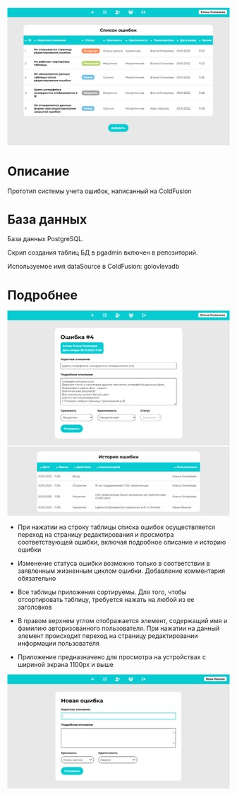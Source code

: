 ![экран списка ошибок](https://github.com/g-elena-web/bugtracker/blob/master/screenshots/index.jpg)

# Описание

Прототип системы учета ошибок, написанный на ColdFusion

# База данных

База данных PostgreSQL.

Скрип создания таблиц БД в pgadmin включен в репозиторий.

Используемое имя dataSource в ColdFusion: golovlevadb

# Подробнее

![редактирование существующей ошибки](https://github.com/g-elena-web/bugtracker/blob/master/screenshots/issueedit.jpg)
![история ошибки](https://github.com/g-elena-web/bugtracker/blob/master/screenshots/issuehistory.jpg)

- При нажатии на строку таблицы списка ошибок осуществляется переход на страницу редактирования и просмотра соответствующей ошибки, включая подробное описание и историю ошибки

- Изменение статуса ошибки возможно только в соответствии в заявленным жизненным циклом ошибки. Добавление комментария обязательно

- Все таблицы приложения сортируемы. Для того, чтобы отсортировать таблицу, требуется нажать на любой из ее заголовков

- В правом верхнем углом отображается элемент, содержащий имя и фамилию авторизованного пользователя. При нажатии на данный элемент происходит переход на страницу редактировании информации пользователя

- Приложение предназначено для просмотра на устройствах с шириной экрана 1100px и выше

![добавление новой ошибки](https://github.com/g-elena-web/bugtracker/blob/master/screenshots/addissue.jpg)


